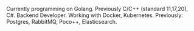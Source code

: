 Currently programming on Golang. Previously C/C++ (standard 11,17,20), C#.
Backend Developer.
Working with Docker, Kubernetes. Previously: Postgres, RabbitMQ, Poco++, Elasticsearch.

<!---
taras3bor/taras3bor is a ✨ special ✨ repository because its `README.md` (this file) appears on your GitHub profile.
You can click the Preview link to take a look at your changes.
--->
